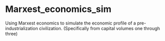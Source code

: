 # Marxest_economics_sim
Using Marxest economics to simulate the economic profile of a pre-industrialization civilization. (Specifically from capital volumes one through three)

